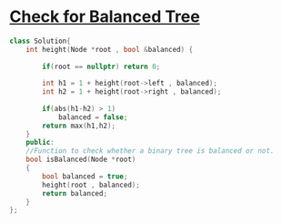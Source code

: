 # [Check for Balanced Tree](https://www.geeksforgeeks.org/problems/check-for-balanced-tree/1)

```c++
class Solution{
    int height(Node *root , bool &balanced) {
        
        if(root == nullptr) return 0;
    
        int h1 = 1 + height(root->left , balanced);
        int h2 = 1 + height(root->right , balanced);
        
        if(abs(h1-h2) > 1)
            balanced = false;
        return max(h1,h2);
    }
    public:
    //Function to check whether a binary tree is balanced or not.
    bool isBalanced(Node *root)
    {
        bool balanced = true;
        height(root , balanced);
        return balanced;
    }
};

```